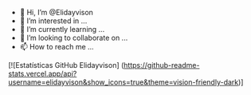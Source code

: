 - 👋 Hi, I’m @Elidayvison
- 👀 I’m interested in ...
- 🌱 I’m currently learning ...
- 💞️ I’m looking to collaborate on ...
- 📫 How to reach me ...


[![Estatísticas GitHub Elidayvison] (https://github-readme-stats.vercel.app/api?username=elidayvison&show_icons=true&theme=vision-friendly-dark)]



<!---
Elidayvison/Elidayvison is a ✨ special ✨ repository because its `README.md` (this file) appears on your GitHub profile.
You can click the Preview link to take a look at your changes.
--->
